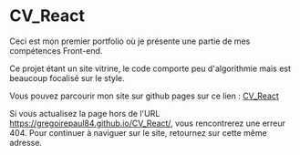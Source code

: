 # CV_React

Ceci est mon premier portfolio où je présente une partie de mes compétences Front-end. 

Ce projet étant un site vitrine, le code comporte peu d'algorithmie mais est beaucoup focalisé sur le style.

Vous pouvez parcourir mon site sur github pages sur ce lien : [CV_React](https://gregoirepaul84.github.io/CV_React/)

Si vous actualisez la page hors de l'URL https://gregoirepaul84.github.io/CV_React/, vous rencontrerez une erreur 404. Pour continuer à naviguer sur le site, retournez sur cette même adresse.
